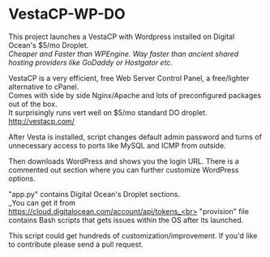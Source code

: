 # VestaCP-WP-DO
This project launches a VestaCP with Wordpress installed on Digital Ocean's $5/mo Droplet.<br>
_Cheaper and Faster than WPEngine. Way faster than ancient shared hosting providers like GoDaddy or Hostgator etc._

VestaCP is a very efficient, free Web Server Control Panel, a free/lighter alternative to cPanel.<br>
Comes with side by side Nginx/Apache and lots of preconfigured packages out of the box.<br>
It surprisingly runs vert well on $5/mo standard DO droplet.
http://vestacp.com/

After Vesta is installed, script changes default admin password and turns of unnecessary access to ports like MySQL and ICMP from outside.

Then downloads WordPress and shows you the login URL. There is a commented out section where you can further customize WordPress options.<br>

"app.py" contains Digital Ocean's Droplet sections.<br> 
_You can get it from https://cloud.digitalocean.com/account/api/tokens_<br>
"provision" file contains Bash scripts that gets issues within the OS after its launched.

This script could get hundreds of customization/improvement. If you'd like to contribute please send a pull request.

